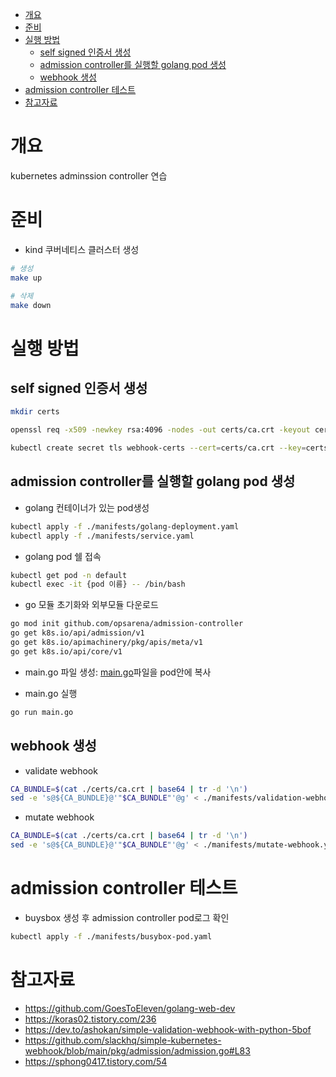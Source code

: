 <!-- TOC -->

- [개요](#개요)
- [준비](#준비)
- [실행 방법](#실행-방법)
  - [self signed 인증서 생성](#self-signed-인증서-생성)
  - [admission controller를 실행할 golang pod 생성](#admission-controller를-실행할-golang-pod-생성)
  - [webhook 생성](#webhook-생성)
- [admission controller 테스트](#admission-controller-테스트)
- [참고자료](#참고자료)

<!-- /TOC -->
# 개요
kubernetes adminssion controller 연습

# 준비
* kind 쿠버네티스 클러스터 생성

```sh
# 생성
make up

# 삭제
make down
```

# 실행 방법

## self signed 인증서 생성

```sh
mkdir certs

openssl req -x509 -newkey rsa:4096 -nodes -out certs/ca.crt -keyout certs/ca.key -days 365 -config ./cert.cnf -extensions req_ext

kubectl create secret tls webhook-certs --cert=certs/ca.crt --key=certs/ca.key --namespace=default
```

## admission controller를 실행할 golang pod 생성

* golang 컨테이너가 있는 pod생성

```sh
kubectl apply -f ./manifests/golang-deployment.yaml
kubectl apply -f ./manifests/service.yaml
```

* golang pod 쉘 접속

```sh
kubectl get pod -n default
kubectl exec -it {pod 이름} -- /bin/bash
```

* go 모듈 초기화와 외부모듈 다운로드

```sh
go mod init github.com/opsarena/admission-controller
go get k8s.io/api/admission/v1
go get k8s.io/apimachinery/pkg/apis/meta/v1
go get k8s.io/api/core/v1
```

* main.go 파일 생성: [main.go](./src/main.go)파일을 pod안에 복사

* main.go 실행

```sh
go run main.go
```

## webhook 생성

* validate webhook

```sh
CA_BUNDLE=$(cat ./certs/ca.crt | base64 | tr -d '\n')
sed -e 's@${CA_BUNDLE}@'"$CA_BUNDLE"'@g' < ./manifests/validation-webhook.yaml | kubectl apply -f -
```

* mutate webhook

```sh
CA_BUNDLE=$(cat ./certs/ca.crt | base64 | tr -d '\n')
sed -e 's@${CA_BUNDLE}@'"$CA_BUNDLE"'@g' < ./manifests/mutate-webhook.yaml | kubectl apply -f -
```

# admission controller 테스트

* buysbox 생성 후 admission controller pod로그 확인

```sh
kubectl apply -f ./manifests/busybox-pod.yaml
```

# 참고자료
* https://github.com/GoesToEleven/golang-web-dev
* https://koras02.tistory.com/236
* https://dev.to/ashokan/simple-validation-webhook-with-python-5bof
* https://github.com/slackhq/simple-kubernetes-webhook/blob/main/pkg/admission/admission.go#L83
* https://sphong0417.tistory.com/54
